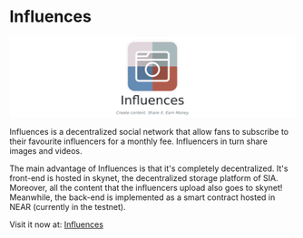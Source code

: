 # Influences

![banner](imgs/banner.png)

Influences is a decentralized social network that allow fans to subscribe to their favourite influencers for a monthly fee. Influencers in turn share images and videos.

The main advantage of Influences is that it's completely decentralized. It's front-end is hosted in skynet, the decentralized storage platform of SIA. Moreover, all the content that the influencers upload also goes to skynet! Meanwhile, the back-end is implemented as a smart contract hosted in NEAR (currently in the testnet).

Visit it now at: [Influences](https://siasky.net/hns/influences)
